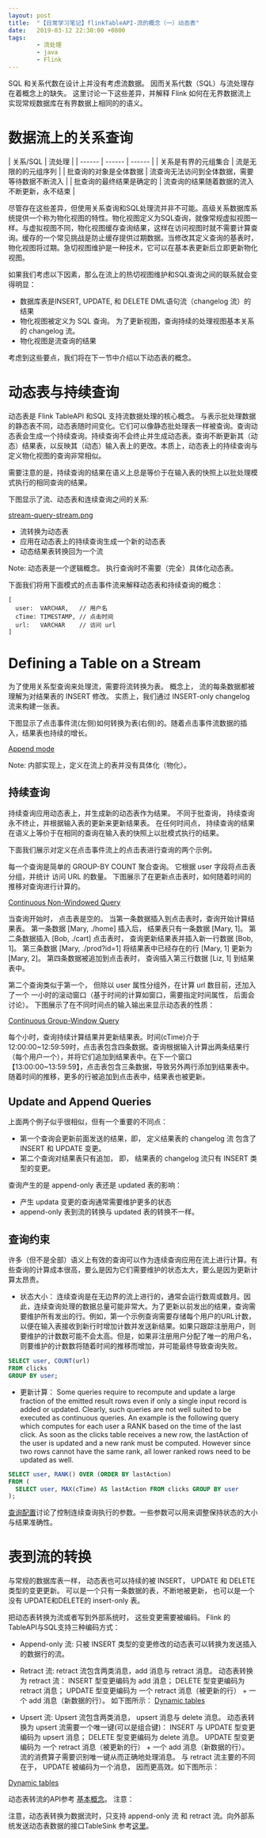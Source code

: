 ```yaml
---
layout: post
title:  "【日常学习笔记】flinkTableAPI-流的概念（一）动态表"
date:   2019-03-12 22:30:00 +0800
tags:
        - 流处理
        - java
        - Flink
---
```



SQL 和关系代数在设计上并没有考虑流数据。 因而关系代数（SQL）与流处理存在着概念上的缺失。
这里讨论一下这些差异，并解释 Flink 如何在无界数据流上实现常规数据库在有界数据上相同的的语义。

# 数据流上的关系查询

| 关系/SQL | 流处理 |
| ------ | ------ | ------ |
| 关系是有界的元组集合 | 流是无限的的元组序列 |
| 批查询的对象是全体数据 | 流查询无法访问到全体数据，需要等待数据不断流入 |
| 批查询的最终结果是确定的 | 流查询的结果随着数据的流入不断更新，永不结束 |



尽管存在这些差异，但使用关系查询和SQL处理流并非不可能。高级关系数据库系统提供一个称为物化视图的特性。物化视图定义为SQL查询，就像常规虚拟视图一样。与虚拟视图不同，物化视图缓存查询结果，这样在访问视图时就不需要计算查询。缓存的一个常见挑战是防止缓存提供过期数据。当修改其定义查询的基表时，物化视图将过期。急切视图维护是一种技术，它可以在基本表更新后立即更新物化视图。


如果我们考虑以下因素，那么在流上的热切视图维护和SQL查询之间的联系就会变得明显：

- 数据库表是INSERT, UPDATE, 和 DELETE DML语句流（changelog 流）的结果
- 物化视图被定义为 SQL 查询。 为了更新视图，查询持续的处理视图基本关系的 changelog 流。
- 物化视图是流查询的结果

考虑到这些要点，我们将在下一节中介绍以下动态表的概念。

# 动态表与持续查询

动态表是 Flink TableAPI 和SQL 支持流数据处理的核心概念。 与表示批处理数据的静态表不同，动态表随时间变化。它们可以像静态批处理表一样被查询。查询动态表会生成一个持续查询。持续查询不会终止并生成动态表。查询不断更新其（动态）结果表，以反映其（动态）输入表上的更改。本质上，动态表上的持续查询与定义物化视图的查询非常相似。

需要注意的是，持续查询的结果在语义上总是等价于在输入表的快照上以批处理模式执行的相同查询的结果。


下图显示了流、动态表和连续查询之间的关系:

[stream-query-stream.png](https://ci.apache.org/projects/flink/flink-docs-release-1.7/fig/table-streaming/stream-query-stream.png)

- 流转换为动态表
- 应用在动态表上的持续查询生成一个新的动态表
- 动态结果表转换回为一个流


Note: 动态表是一个逻辑概念。 执行查询时不需要（完全）具体化动态表。

下面我们将用下面模式的点击事件流来解释动态表和持续查询的概念：
```
[
  user:  VARCHAR,   // 用户名
  cTime: TIMESTAMP, // 点击时间
  url:   VARCHAR    // 访问 url
]
```

# Defining a Table on a Stream
为了使用关系型查询来处理流，需要将流转换为表。 概念上， 流的每条数据都被理解为对结果表的 INSERT 修改。 实质上，我们通过  INSERT-only changelog 流来构建一张表。


下图显示了点击事件流(左侧)如何转换为表(右侧)的。随着点击事件流数据的插入，结果表也持续的增长。

[Append mode](https://ci.apache.org/projects/flink/flink-docs-release-1.7/fig/table-streaming/append-mode.png)

Note: 内部实现上，定义在流上的表并没有具体化（物化）。

## 持续查询

持续查询应用动态表上，并生成新的动态表作为结果。 不同于批查询， 持续查询永不终止，并根据输入表的更新来更新结果表。 在任何时间点， 持续查询的结果在语义上等价于在相同的查询在输入表的快照上以批模式执行的结果。

下面我们展示对定义在点击事件流上的点击表进行查询的两个示例。

每一个查询是简单的 GROUP-BY COUNT 聚合查询。 它根据 user 字段将点击表分组，并统计 访问 URL 的数量。 下图展示了在更新点击表时，如何随着时间的推移对查询进行计算的。

[Continuous Non-Windowed Query](https://ci.apache.org/projects/flink/flink-docs-release-1.7/fig/table-streaming/query-groupBy-cnt.png)

当查询开始时， 点击表是空的。 当第一条数据插入到点击表时，查询开始计算结果表。 第一条数据 [Mary, ./home] 插入后， 结果表只有一条数据 [Mary, 1]。 第二条数据插入 [Bob, ./cart] 点击表时， 查询更新结果表并插入新一行数据 [Bob, 1]。   第三条数据 [Mary, ./prod?id=1] 将结果表中已经存在的行  [Mary, 1] 更新为  [Mary, 2]。 第四条数据被追加到点击表时， 查询插入第三行数据 [Liz, 1] 到结果表中。

第二个查询类似于第一个， 但除以 user 属性分组外，在计算 url 数目前，还加入了一个 一小时的滚动窗口（基于时间的计算如窗口，需要指定时间属性， 后面会讨论）。 下图展示了在不同时间点的输入输出来显示动态表的性质：


[Continuous Group-Window Query](https://ci.apache.org/projects/flink/flink-docs-release-1.7/fig/table-streaming/query-groupBy-window-cnt.png)

每个小时，查询持续计算结果并更新结果表。时间(cTime)介于12:00:00~12:59:59时，点击表包含四条数据。查询根据输入计算出两条结果行（每个用户一个），并将它们追加到结果表中。在下一个窗口【13:00:00~13:59:59】，点击表包含三条数据，导致另外两行添加到结果表中。随着时间的推移，更多的行被追加到点击表中，结果表也被更新。


## Update and Append Queries

上面两个例子似乎很相似，但有一个重要的不同点：
- 第一个查询会更新前面发送的结果，即， 定义结果表的 changelog 流 包含了 INSERT 和 UPDATE 变更。
- 第二个查询对结果表只有追加， 即， 结果表的 changelog 流只有 INSERT 类型的变更。


查询产生的是 append-only 表还是 updated 表的影响：
- 产生 updata 变更的查询通常需要维护更多的状态
- append-only 表到流的转换与 updated 表的转换不一样。


## 查询约束

许多（但不是全部）语义上有效的查询可以作为连续查询应用在流上进行计算。有些查询的计算成本很高，要么是因为它们需要维护的状态太大，要么是因为更新计算太昂贵。

- 状态大小： 连续查询是在无边界的流上进行的，通常会运行数周或数月。因此，连续查询处理的数据总量可能非常大。为了更新以前发出的结果，查询需要维护所有发出的行。例如，第一个示例查询需要存储每个用户的URL计数，以便在输入表接收到新行时增加计数并发送新结果。如果只跟踪注册用户，则要维护的计数数可能不会太高。但是，如果非注册用户分配了唯一的用户名，则要维护的计数数将随着时间的推移而增加，并可能最终导致查询失败。
```sql
SELECT user, COUNT(url)
FROM clicks
GROUP BY user;
```
- 更新计算： Some queries require to recompute and update a large fraction of the emitted result rows even if only a single input record is added or updated. Clearly, such queries are not well suited to be executed as continuous queries. An example is the following query which computes for each user a RANK based on the time of the last click. As soon as the clicks table receives a new row, the lastAction of the user is updated and a new rank must be computed. However since two rows cannot have the same rank, all lower ranked rows need to be updated as well.
```sql
SELECT user, RANK() OVER (ORDER BY lastAction)
FROM (
  SELECT user, MAX(cTime) AS lastAction FROM clicks GROUP BY user
);
```
[查询配置](https://ci.apache.org/projects/flink/flink-docs-release-1.7/dev/table/streaming/query_configuration.html)讨论了控制连续查询执行的参数。一些参数可以用来调整保持状态的大小与结果准确性。

# 表到流的转换 

与常规的数据库表一样， 动态表也可以持续的被 INSERT， UPDATE 和 DELETE 类型的变更更新。 可以是一个只有一条数据的表，不断地被更新， 也可以是一个没有 UPDATE和DELETE的 insert-only 表。

把动态表转换为流或者写到外部系统时， 这些变更需要被编码。 Flink 的 TableAPI与SQL支持三种编码方式：

- Append-only 流: 只被 INSERT 类型的变更修改的动态表可以转换为发送插入的数据行的流。

- Retract 流: retract 流包含两类消息，add 消息与 retract 消息。 动态表转换为 retract 流： INSERT 型变更编码为 add 消息； DELETE 型变更编码为 retract 消息； UPDATE 型变更编码为 一个 retract 消息（被更新的行） + 一个 add 消息（新数据的行）。 如下图所示：
[Dynamic tables](https://ci.apache.org/projects/flink/flink-docs-release-1.7/fig/table-streaming/undo-redo-mode.png)

- Upsert 流: Upsert 流包含两类消息， upsert 消息与 delete 消息。 动态表转换为 upsert 流需要一个唯一键(可以是组合键)： INSERT 与 UPDATE 型变更编码为 upsert 消息； DELETE 型变更编码为 delete 消息。 UPDATE 型变更编码为 一个 retract 消息（被更新的行） + 一个 add 消息（新数据的行）。 流的消费算子需要识别唯一键从而正确地处理消息。 与 retract 流主要的不同在于， UPDATE 被编码为一个消息， 因而更高效。如下图所示：

[Dynamic tables](https://ci.apache.org/projects/flink/flink-docs-release-1.7/fig/table-streaming/redo-mode.png)

动态表转流的API参考 [基本概念]()。 注意： 

注意，动态表转换为数据流时，只支持 append-only 流 和  retract 流。向外部系统发送动态表数据的接口TableSink 参考[这里]()。
